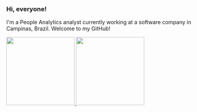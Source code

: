 ### Hi, everyone!

I'm a People Analytics analyst currently working at a software company in Campinas, Brazil. Welcome to my GitHub!

<a href="https://github.com/higor-gomes93">
  <img height="180em" src="https://github-readme-stats-eight-theta.vercel.app/api?username=higor-gomes93&show_icons=true&theme=cobalt&include_all_commits=true&count_private=true"/>
  <img height="180em" src="https://github-readme-stats-eight-theta.vercel.app/api/top-langs/?username=higor-gomes93&layout=compact&langs_count=8&theme=cobalt"/>

